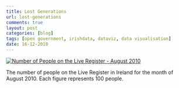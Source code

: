 ```yaml
---
title: Lost Generations
url: lost-generations
comments: true
layout: post
categories: [blog]
tags: [open government, irishdata, dataviz, data visualisation]
date: 16-12-2010
---
```

<p class="intro"><a href="http://www.flickr.com/photos/paulmmay/5265951227/" title="Number of People on the Live Register - August 2010 by paulmmay, on Flickr"><img src="http://farm6.static.flickr.com/5086/5265951227_bd5a57f716_z.jpg" class="flickr" alt="Number of People on the Live Register - August 2010" /></a>

The number of people on the Live Register in Ireland for the month of August 2010. Each figure represents 100 people.</p>


